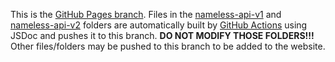 This is the [GitHub Pages branch](https://github.com/Mattx8y/Nameless-API-JS/tree/gh-pages). Files in the [nameless-api-v1](https://github.com/Mattx8y/Nameless-API-JS/tree/gh-pages/nameless-api-v1) and [nameless-api-v2](https://github.com/Mattx8y/Nameless-API-JS/tree/gh-pages/nameless-api-v2) folders are automatically built by [GitHub Actions](https://github.com/Mattx8y/Nameless-API-JS/actions) using JSDoc and pushes it to this branch. **DO NOT MODIFY THOSE FOLDERS!!!** Other files/folders may be pushed to this branch to be added to the website.
